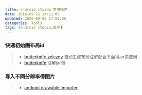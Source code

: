 ```yaml
---
title: android stuido 常用插件
date: 2016-09-22 14:11:05
updated: 2020-09-09 17:01:55
categories: Tools
tags: [android studio,插件]
---
```

### 快速初始画布局id
>* [butterknife zelezny](https://github.com/avast/android-butterknife-zelezny) 自动生成布局注解配合下面得jar包使用
>* [butterknife](https://github.com/JakeWharton/butterknife) 注解jar包

### 导入不同分辨率得图片
>* [android drawable importer](https://github.com/winterDroid/android-drawable-importer-intellij-plugin)